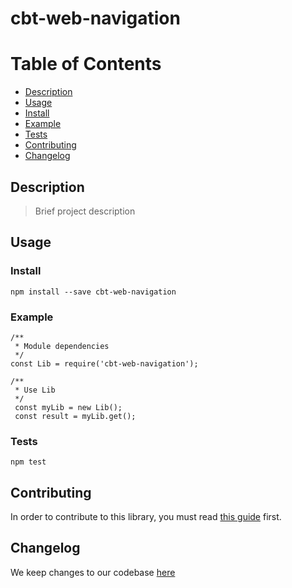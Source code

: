 # cbt-web-navigation

# Table of Contents
- [Description](#description)
- [Usage](#usage)
- [Install](#install)
- [Example](#example)
- [Tests](#tests)
- [Contributing](#contributing)
- [Changelog](#changelog)

## Description

> Brief project description

## Usage

### Install
```
npm install --save cbt-web-navigation
```

### Example
```
/**
 * Module dependencies
 */
const Lib = require('cbt-web-navigation');

/**
 * Use Lib
 */
 const myLib = new Lib();
 const result = myLib.get();
```

### Tests
```npm
npm test
```

## Contributing

In order to contribute to this library, you must read [this guide](CONTRIBUTING.md) first.

## Changelog

We keep changes to our codebase [here](CHANGELOG.md)
